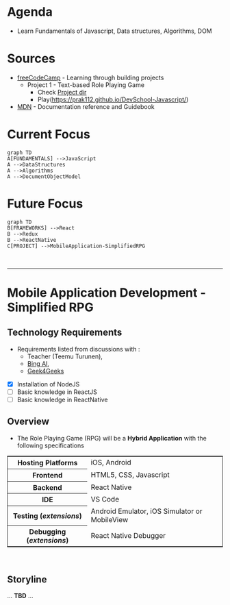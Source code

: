 # Agenda
 - Learn Fundamentals of Javascript, Data structures, Algorithms, DOM

# Sources
- [freeCodeCamp](https://www.freecodecamp.org/learn/javascript-algorithms-and-data-structures-v8/) - Learning through building projects
    - Project 1 - Text-based Role Playing Game
        - Check [Project dir](https://github.com/prak112/DevSchool-Javascript/tree/text-rpg)
        - Play(https://prak112.github.io/DevSchool-Javascript/)
- [MDN](https://developer.mozilla.org/en-US/docs/Web/JavaScript) - Documentation reference and Guidebook

# Current Focus
```mermaid
graph TD
A[FUNDAMENTALS] -->JavaScript
A -->DataStructures
A -->Algorithms
A -->DocumentObjectModel
```

# Future Focus
```mermaid
graph TD
B[FRAMEWORKS] -->React 
B -->Redux
B -->ReactNative
C[PROJECT] -->MobileApplication-SimplifiedRPG
```
<br>
<hr>

# Mobile Application Development - Simplified RPG
## Technology Requirements
- Requirements listed from discussions with :
    -   Teacher (Teemu Turunen), 
    -   [Bing AI](https://sl.bing.net/dEhXls9KsqO), 
    -   [Geek4Geeks](https://www.geeksforgeeks.org/introduction-react-native/?ref=lbp)

- [X] Installation of NodeJS
- [ ] Basic knowledge in ReactJS 
- [ ] Basic knowledge in ReactNative

## Overview
- The Role Playing Game (RPG) will be a **Hybrid Application** with the following specifications 

<table style="border: 1px solid; border-collapse: collapse;">
    <tr>
        <th>Hosting Platforms</th>
        <td>iOS, Android</td>
    </tr>
    <tr>
        <th>Frontend</th>
        <td>HTML5, CSS, Javascript</td>
    </tr>
    <tr>
        <th>Backend</th>
        <td>React Native</td>
    <tr>
    <tr>
        <th>IDE</th>
        <td>VS Code</td>
    </tr>
    <tr>
        <th>Testing (<i>extensions</i>)</th>
        <td>Android Emulator, iOS Simulator or MobileView</td>
    </tr>
    <tr>
        <th>Debugging (<i>extensions</i>)</th>
        <td>React Native Debugger</td>
    </tr>
</table>

<br>

## Storyline
... **TBD** ...
